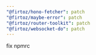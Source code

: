 ```yaml
---
"@firtoz/hono-fetcher": patch
"@firtoz/maybe-error": patch
"@firtoz/router-toolkit": patch
"@firtoz/websocket-do": patch
---
```


fix npmrc
